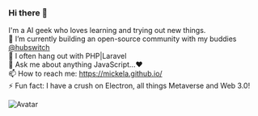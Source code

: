 ### Hi there 👋
I'm a AI geek who loves learning and trying out new things. <br />
🔭 I’m currently building an open-source community with my buddies <a href="https://github.com/hubswitch-africa">@hubswitch</a> <br />
🌱 I often hang out with PHP|Laravel <br />
💬 Ask me about anything JavaScript...❤ <br />
📫 How to reach me: https://mickela.github.io/ <br />
⚡ Fun fact: I have a crush on Electron, all things Metaverse and Web 3.0! <br />

![Avatar](https://media.tenor.com/images/dc545e5a0f93c9b2bf1d4f0af54ebbff/tenor.gif)


<!--
**mickela/mickela** is a ✨ _special_ ✨ repository because its `README.md` (this file) appears on your GitHub profile.

Here are some ideas to get you started:

- 🔭 I’m currently working on ...
- 🌱 I’m currently learning ...
- 👯 I’m looking to collaborate on ...
- 🤔 I’m looking for help with ...
- 💬 Ask me about ...
- 📫 How to reach me: ...
- 😄 Pronouns: ...
- ⚡ Fun fact: ...
-->
